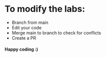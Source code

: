 # To modify the labs:
* Branch from main
* Edit your code
* Merge main to branch to check for conflicts
* Create a PR 

#### Happy coding :)
